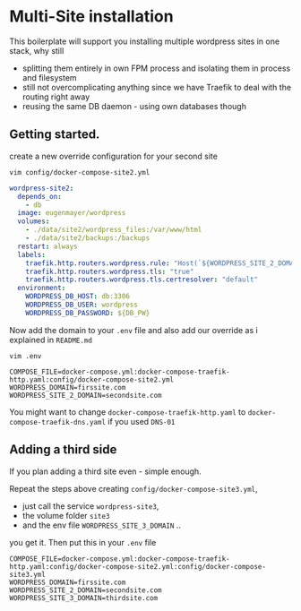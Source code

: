 # Multi-Site installation

This boilerplate will support you installing multiple wordpress sites in one stack, why still
 
 - splitting them entirely in own FPM process and isolating them in process and filesystem
 - still not overcomplicating anything since we have Traefik to deal with the routing right away
 - reusing the same DB daemon - using own databases though

 ## Getting started.

 create a new override configuration for your second site 

`vim config/docker-compose-site2.yml`

```yaml
wordpress-site2:
  depends_on:
    - db
  image: eugenmayer/wordpress
  volumes:
    - ./data/site2/wordpress_files:/var/www/html
    - ./data/site2/backups:/backups
  restart: always
  labels:
    traefik.http.routers.wordpress.rule: "Host(`${WORDPRESS_SITE_2_DOMAIN}`)"
    traefik.http.routers.wordpress.tls: "true"
    traefik.http.routers.wordpress.tls.certresolver: "default"
  environment:
    WORDPRESS_DB_HOST: db:3306
    WORDPRESS_DB_USER: wordpress
    WORDPRESS_DB_PASSWORD: ${DB_PW}
 ```

Now add the domain to your `.env` file and also add our override as i explained in `README.md`

`vim .env`

```
COMPOSE_FILE=docker-compose.yml:docker-compose-traefik-http.yaml:config/docker-compose-site2.yml
WORDPRESS_DOMAIN=firssite.com
WORDPRESS_SITE_2_DOMAIN=secondsite.com
```

You might want to change `docker-compose-traefik-http.yaml` to `docker-compose-traefik-dns.yaml` if you used `DNS-01`

## Adding a third side

If you plan adding a third site even - simple enough.

Repeat the steps above creating `config/docker-compose-site3.yml`,
 - just call the service `wordpress-site3`,
 - the volume folder `site3` 
 - and the env file `WORDPRESS_SITE_3_DOMAIN` ..

you get it. Then put this in your `.env` file

```
COMPOSE_FILE=docker-compose.yml:docker-compose-traefik-http.yaml:config/docker-compose-site2.yml:config/docker-compose-site3.yml
WORDPRESS_DOMAIN=firssite.com
WORDPRESS_SITE_2_DOMAIN=secondsite.com
WORDPRESS_SITE_3_DOMAIN=thirdsite.com
```
